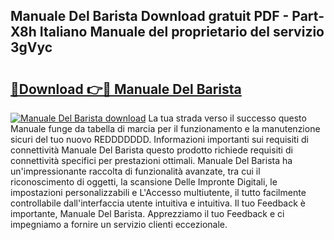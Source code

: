 ## Manuale Del Barista Download gratuit PDF - Part-X8h Italiano Manuale del proprietario del servizio 3gVyc

# <h2><a href="http://dferqp0.blite.top/?on=Manuale+Del+Barista">🔗Download 👉🔴 Manuale Del Barista</a></h2>

[![Manuale Del Barista download](https://i.imgur.com/lujVjoI.png)](http://dferqp0.blite.top/?on=Manuale+Del+Barista)
La tua strada verso il successo questo Manuale funge da tabella di marcia per il funzionamento e la manutenzione sicuri del tuo nuovo REDDDDDDD. Informazioni importanti sui requisiti di connettività Manuale Del Barista questo prodotto richiede requisiti di connettività specifici per prestazioni ottimali. Manuale Del Barista ha un'impressionante raccolta di funzionalità avanzate, tra cui il riconoscimento di oggetti, la scansione Delle Impronte Digitali, le impostazioni personalizzabili e L'Accesso multiutente, il tutto facilmente controllabile dall'interfaccia utente intuitiva e intuitiva. Il tuo Feedback è importante, Manuale Del Barista. Apprezziamo il tuo Feedback e ci impegniamo a fornire un servizio clienti eccezionale.
